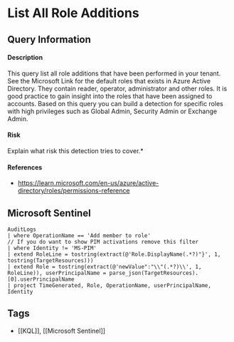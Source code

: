 # List All Role Additions
## Query Information
#### Description
This query list all role additions that have been performed in your tenant. See the Microsoft Link for the default roles that exists in Azure Active Directory. They contain reader, operator, administrator and other roles. It is good practice to gain insight into the roles that have been assigned to accounts. Based on this query you can build a detection for specific roles with high privileges such as Global Admin, Security Admin or Exchange Admin.
#### Risk
Explain what risk this detection tries to cover.*
#### References
- https://learn.microsoft.com/en-us/azure/active-directory/roles/permissions-reference
## Microsoft Sentinel
```kusto
AuditLogs
| where OperationName == 'Add member to role'
// If you do want to show PIM activations remove this filter
| where Identity != 'MS-PIM'
| extend RoleLine = tostring(extract(@'Role.DisplayName(.*?)"}', 1, tostring(TargetResources)))
| extend Role = tostring(extract(@'newValue":"\\"(.*?)\\', 1, RoleLine)), userPrincipalName = parse_json(TargetResources).[0].userPrincipalName
| project TimeGenerated, Role, OperationName, userPrincipalName, Identity
```
## Tags
- [[KQL]], [[Microsoft Sentinel]]